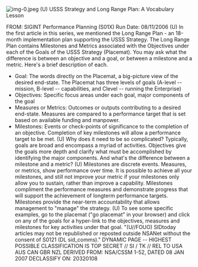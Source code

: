 ![img-0.jpeg](img-0.jpeg)
(U) USSS Strategy and Long Range Plan: A Vocabulary Lesson

FROM:
SIGINT Performance Planning (S01X)
Run Date: 08/11/2006
(U) In the first article in this series, we mentioned the Long Range Plan - an 18-month implementation plan supporting the USSS Strategy. The Long Range Plan contains Milestones and Metrics associated with the Objectives under each of the Goals of the USSS Strategy (Placemat). You may ask what the difference is between an objective and a goal, or between a milestone and a metric. Here's a brief description of each.

- Goal: The words directly on the Placemat, a big-picture view of the desired end-state. The Placemat has three levels of goals (A-level -- mission, B-level -- capabilities, and Clevel -- running the Enterprise)
- Objectives: Specific focus areas under each goal, major components of the goal
- Measures or Metrics: Outcomes or outputs contributing to a desired end-state. Measures are compared to a performance target that is set based on available funding and manpower.
- Milestones: Events or check-points of significance to the completion of an objective. Completion of key milestones will allow a performance target to be met.
(U) Why does it need to be so complicated? Typically, goals are broad and encompass a myriad of activities. Objectives give the goals more depth and clarify what must be accomplished by identifying the major components. And what's the difference between a milestone and a metric?
(U) Milestones are discrete events. Measures, or metrics, show performance over time. It is possible to achieve all your milestones, and still not improve your metric if your milestones only allow you to sustain, rather than improve a capability. Milestones compliment the performance measures and demonstrate progress that will support the achievement of longterm performance targets. Milestones provide the near-term accountability that allows management to "manage" the strategy.
(U) To see some specific examples, go to the placemat ("go placemat" in your browser) and click on any of the goals for a hyper-link to the objectives, measures and milestones for key activities under that goal.
"(U//FOUO) SIDtoday articles may not be republished or reposted outside NSANet without the consent of S0121 (DL sid_comms)."
DYNAMIC PAGE -- HIGHEST POSSIBLE CLASSIFICATION IS TOP SECRET // SI / TK // REL TO USA AUS CAN GBR NZL
DERIVED FROM: NSA/CSSM 1-52, DATED 08 JAN 2007 DECLASSIFY ON: 20320108
